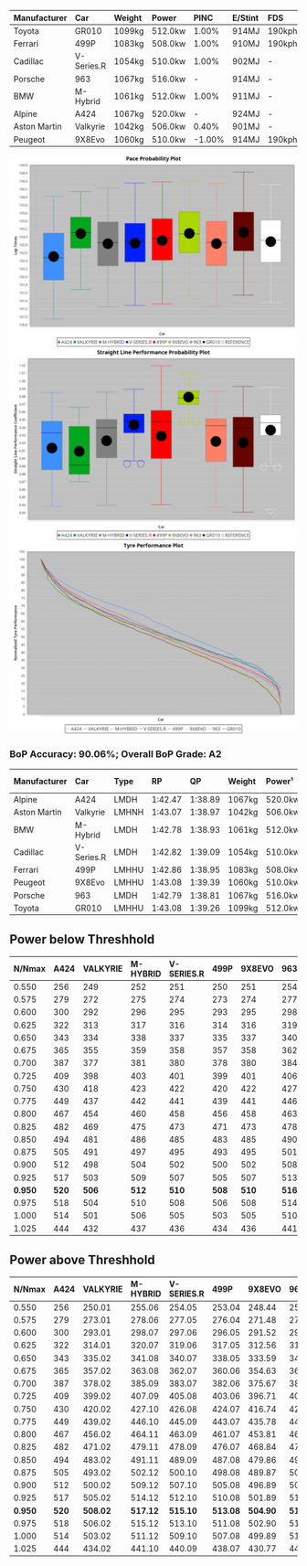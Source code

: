 | Manufacturer | Car        | Weight | Power   | PINC    | E/Stint | FDS     |
|:-|:-|:-|:-|:-|:-|:-|
| Toyota       | GR010      | 1099kg | 512.0kw | 1.00%   | 914MJ   | 190kph  |
| Ferrari      | 499P       | 1083kg | 508.0kw | 1.00%   | 910MJ   | 190kph  |
| Cadillac     | V-Series.R | 1054kg | 510.0kw | 1.00%   | 902MJ   |    -    |
| Porsche      | 963        | 1067kg | 516.0kw |    -    | 914MJ   |    -    |
| BMW          | M-Hybrid   | 1061kg | 512.0kw | 1.00%   | 911MJ   |    -    |
| Alpine       | A424       | 1067kg | 520.0kw |    -    | 924MJ   |    -    |
| Aston Martin | Valkyrie   | 1042kg | 506.0kw | 0.40%   | 901MJ   |    -    |
| Peugeot      | 9X8Evo     | 1060kg | 510.0kw | -1.00%  | 914MJ   | 190kph  |

![PACECHART](./IMG/ACOMETHOD.png)
![STRAIGHTLINEPERFORMANCECHART](./IMG/ACOMETHOD_sp.png)
![TYREPERFORMANCECHART](./IMG/ACOMETHOD_tw.png)

### BoP Accuracy: 90.06%; Overall BoP Grade: A2
| Manufacturer | Car        | Type  | RP      | QP      | Weight | Power¹  | Threshhold | PINC    | Power²   | E/Stint | AVG Vmax  | FDS     | RDLC | L/Stint | BOP-Grade | Model Accuracy | Model Points | Match%  | SimDiff |
|:-|:-|:-|:-|:-|:-|:-|:-|:-|:-|:-|:-|:-|:-|:-|:-|:-|:-|:-|:-|
| Alpine       | A424       | LMDH  | 1:42.47 | 1:38.89 | 1067kg | 520.0kw | 210.0kph   |    -    | 520.00kw |  924MJ  | 304.03kph |    -    | 1.01 | 33      | -B2       | 96.10%         | 2390         | 83.29%  | -0.16   |
| Aston Martin | Valkyrie   | LMHNH | 1:43.07 | 1:38.97 | 1042kg | 506.0kw | 210.0kph   | 0.40%   | 508.00kw |  901MJ  | 303.28kph |    -    | 1.03 | 33      | +C2       | 100.00%        | 466          | 72.83%  | -0.00   |
| BMW          | M-Hybrid   | LMDH  | 1:42.78 | 1:38.93 | 1061kg | 512.0kw | 210.0kph   | 1.00%   | 517.10kw |  911MJ  | 305.45kph |    -    | 1.02 | 33      | ~A1       | 100.00%        | 3339         | 95.51%  | -0.18   |
| Cadillac     | V-Series.R | LMDH  | 1:42.82 | 1:39.09 | 1054kg | 510.0kw | 210.0kph   | 1.00%   | 515.10kw |  902MJ  | 307.50kph |    -    | 1.02 | 33      | ~A1       | 99.56%         | 5841         | 99.97%  | +0.27   |
| Ferrari      | 499P       | LMHHU | 1:42.86 | 1:38.95 | 1083kg | 508.0kw | 210.0kph   | 1.00%   | 513.10kw |  910MJ  | 304.88kph | 190kph  | 1.02 | 33      | ~A1       | 99.57%         | 7417         | 100.00% | +0.05   |
| Peugeot      | 9X8Evo     | LMHHU | 1:43.08 | 1:39.39 | 1060kg | 510.0kw | 210.0kph   | -1.00%  | 504.90kw |  914MJ  | 313.04kph | 190kph  | 1.00 | 33      | +C1       | 100.00%        | 1891         | 79.70%  | +0.37   |
| Porsche      | 963        | LMDH  | 1:42.79 | 1:38.81 | 1067kg | 516.0kw | 210.0kph   |    -    | 516.00kw |  914MJ  | 305.01kph |    -    | 1.01 | 33      | ~A1       | 98.39%         | 16118        | 99.59%  | -0.35   |
| Toyota       | GR010      | LMHHU | 1:43.08 | 1:39.26 | 1099kg | 512.0kw | 210.0kph   | 1.00%   | 517.10kw |  914MJ  | 303.10kph | 190kph  | 1.01 | 33      | +B1       | 99.90%         | 5196         | 89.57%  | +0.01   |

## Power below Threshhold
| N/Nmax    | A424    | VALKYRIE | M-HYBRID | V-SERIES.R | 499P    | 9X8EVO  | 963     | GR010   |
|:-|:-|:-|:-|:-|:-|:-|:-|:-|
|  0.550    |  256    |  249     |  252     |  251       |  250    |  251    |  254    |  252    |
|  0.575    |  279    |  272     |  275     |  274       |  273    |  274    |  277    |  275    |
|  0.600    |  300    |  292     |  296     |  295       |  293    |  295    |  298    |  296    |
|  0.625    |  322    |  313     |  317     |  316       |  314    |  316    |  319    |  317    |
|  0.650    |  343    |  334     |  338     |  337       |  335    |  337    |  340    |  338    |
|  0.675    |  365    |  355     |  359     |  358       |  357    |  358    |  362    |  359    |
|  0.700    |  387    |  377     |  381     |  380       |  378    |  380    |  384    |  381    |
|  0.725    |  409    |  398     |  403     |  401       |  399    |  401    |  406    |  403    |
|  0.750    |  430    |  418     |  423     |  422       |  420    |  422    |  427    |  423    |
|  0.775    |  449    |  437     |  442     |  441       |  439    |  441    |  446    |  442    |
|  0.800    |  467    |  454     |  460     |  458       |  456    |  458    |  463    |  460    |
|  0.825    |  482    |  469     |  475     |  473       |  471    |  473    |  478    |  475    |
|  0.850    |  494    |  481     |  486     |  485       |  483    |  485    |  490    |  486    |
|  0.875    |  505    |  491     |  497     |  495       |  493    |  495    |  501    |  497    |
|  0.900    |  512    |  498     |  504     |  502       |  500    |  502    |  508    |  504    |
|  0.925    |  517    |  503     |  509     |  507       |  505    |  507    |  513    |  509    |
| **0.950** | **520** | **506**  | **512**  | **510**    | **508** | **510** | **516** | **512** |
|  0.975    |  518    |  504     |  510     |  508       |  506    |  508    |  514    |  510    |
|  1.000    |  514    |  501     |  506     |  505       |  503    |  505    |  510    |  506    |
|  1.025    |  444    |  432     |  437     |  436       |  434    |  436    |  441    |  437    |

## Power above Threshhold
| N/Nmax    | A424    | VALKYRIE   | M-HYBRID   | V-SERIES.R | 499P       | 9X8EVO     | 963     | GR010      |
|:-|:-|:-|:-|:-|:-|:-|:-|:-|
|  0.550    |  256    |  250.01    |  255.06    |  254.05    |  253.04    |  248.44    |  254    |  255.06    |
|  0.575    |  279    |  273.01    |  278.06    |  277.05    |  276.04    |  271.48    |  277    |  278.06    |
|  0.600    |  300    |  293.01    |  298.07    |  297.06    |  296.05    |  291.52    |  298    |  298.07    |
|  0.625    |  322    |  314.01    |  320.07    |  319.06    |  317.05    |  312.56    |  319    |  320.07    |
|  0.650    |  343    |  335.02    |  341.08    |  340.07    |  338.05    |  333.59    |  340    |  341.08    |
|  0.675    |  365    |  357.02    |  363.08    |  362.07    |  360.06    |  354.63    |  362    |  363.08    |
|  0.700    |  387    |  378.02    |  385.09    |  383.07    |  382.06    |  375.67    |  384    |  385.09    |
|  0.725    |  409    |  399.02    |  407.09    |  405.08    |  403.06    |  396.71    |  406    |  407.09    |
|  0.750    |  430    |  420.02    |  427.10    |  426.08    |  424.07    |  416.74    |  427    |  427.10    |
|  0.775    |  449    |  439.02    |  446.10    |  445.09    |  443.07    |  435.78    |  446    |  446.10    |
|  0.800    |  467    |  456.02    |  464.11    |  463.09    |  461.07    |  453.81    |  463    |  464.11    |
|  0.825    |  482    |  471.02    |  479.11    |  478.09    |  476.07    |  468.84    |  478    |  479.11    |
|  0.850    |  494    |  483.02    |  491.11    |  489.09    |  487.08    |  479.86    |  490    |  491.11    |
|  0.875    |  505    |  493.02    |  502.12    |  500.10    |  498.08    |  489.87    |  501    |  502.12    |
|  0.900    |  512    |  500.02    |  509.12    |  507.10    |  505.08    |  496.89    |  508    |  509.12    |
|  0.925    |  517    |  505.02    |  514.12    |  512.10    |  510.08    |  501.89    |  513    |  514.12    |
| **0.950** | **520** | **508.02** | **517.12** | **515.10** | **513.08** | **504.90** | **516** | **517.12** |
|  0.975    |  518    |  506.02    |  515.12    |  513.10    |  511.08    |  502.90    |  514    |  515.12    |
|  1.000    |  514    |  503.02    |  511.12    |  509.10    |  507.08    |  499.89    |  510    |  511.12    |
|  1.025    |  444    |  434.02    |  441.10    |  440.09    |  438.07    |  430.77    |  441    |  441.10    |

